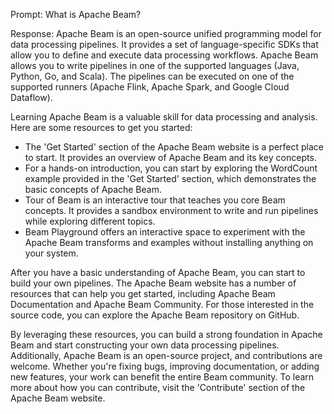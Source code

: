 Prompt:
What is Apache Beam?

Response:
Apache Beam is an open-source unified programming model for data processing pipelines. It provides a set of language-specific SDKs that allow you to define and execute data processing workflows.
Apache Beam allows you to write pipelines in one of the supported languages (Java, Python, Go, and Scala). The pipelines can be executed on one of the supported runners (Apache Flink, Apache Spark, and Google Cloud Dataflow).

Learning Apache Beam is a valuable skill for data processing and analysis. Here are some resources to get you started:
* The 'Get Started' section of the Apache Beam website is a perfect place to start. It provides an overview of Apache Beam and its key concepts.
* For a hands-on introduction, you can start by exploring the WordCount example provided in the 'Get Started' section, which demonstrates the basic concepts of Apache Beam.
* Tour of Beam is an interactive tour that teaches you core Beam concepts. It provides a sandbox environment to write and run pipelines while exploring different topics.
* Beam Playground offers an interactive space to experiment with the Apache Beam transforms and examples without installing anything on your system.

After you have a basic understanding of Apache Beam, you can start to build your own pipelines. The Apache Beam website has a number of resources that can help you get started, including Apache Beam Documentation and Apache Beam Community. For those interested in the source code, you can explore the Apache Beam repository on GitHub.

By leveraging these resources, you can build a strong foundation in Apache Beam and start constructing your own data processing pipelines. Additionally, Apache Beam is an open-source project, and contributions are welcome. Whether you're fixing bugs, improving documentation, or adding new features, your work can benefit the entire Beam community. To learn more about how you can contribute, visit the 'Contribute' section of the Apache Beam website.
